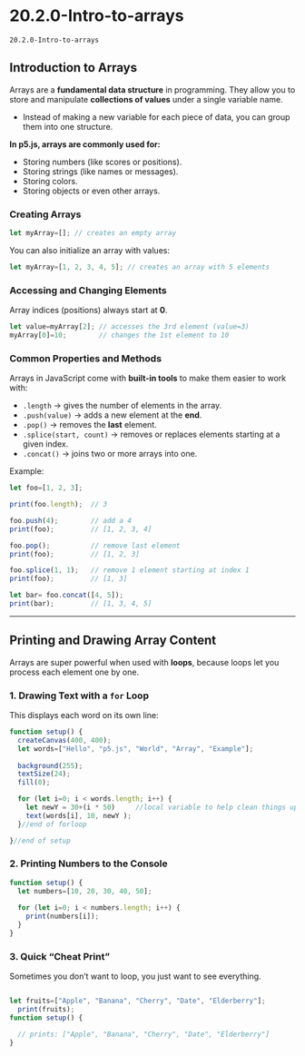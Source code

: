 # 20.2.0-Intro-to-arrays
```
20.2.0-Intro-to-arrays
```

## Introduction to Arrays

Arrays are a **fundamental data structure** in programming. They allow you to store and manipulate **collections of values** under a single variable name. 
  * Instead of making a new variable for each piece of data, you can group them into one structure.

**In p5.js, arrays are commonly used for:**
* Storing numbers (like scores or positions).
* Storing strings (like names or messages).
* Storing colors.
* Storing objects or even other arrays.

### Creating Arrays

```javascript
let myArray=[]; // creates an empty array
```

You can also initialize an array with values:

```javascript
let myArray=[1, 2, 3, 4, 5]; // creates an array with 5 elements
```

### Accessing and Changing Elements

Array indices (positions) always start at **0**.

```javascript
let value=myArray[2]; // accesses the 3rd element (value=3)
myArray[0]=10;        // changes the 1st element to 10
```

### Common Properties and Methods

Arrays in JavaScript come with **built-in tools** to make them easier to work with:

* `.length` → gives the number of elements in the array.
* `.push(value)` → adds a new element at the **end**.
* `.pop()` → removes the **last** element.
* `.splice(start, count)` → removes or replaces elements starting at a given index.
* `.concat()` → joins two or more arrays into one.

Example:

```javascript
let foo=[1, 2, 3];

print(foo.length);  // 3

foo.push(4);        // add a 4
print(foo);         // [1, 2, 3, 4]

foo.pop();          // remove last element
print(foo);         // [1, 2, 3]

foo.splice(1, 1);   // remove 1 element starting at index 1
print(foo);         // [1, 3]

let bar= foo.concat([4, 5]); 
print(bar);         // [1, 3, 4, 5]
```

---

## Printing and Drawing Array Content

Arrays are super powerful when used with **loops**, because loops let you process each element one by one.

### 1. Drawing Text with a `for` Loop

This displays each word on its own line:

```javascript
function setup() {
  createCanvas(400, 400);
  let words=["Hello", "p5.js", "World", "Array", "Example"];
  
  background(255);
  textSize(24);
  fill(0);

  for (let i=0; i < words.length; i++) {
    let newY = 30+(i * 50)     //local variable to help clean things up
    text(words[i], 10, newY );
  }//end of forloop

}//end of setup
```

### 2. Printing Numbers to the Console

```javascript
function setup() {
  let numbers=[10, 20, 30, 40, 50];
  
  for (let i=0; i < numbers.length; i++) {
    print(numbers[i]);
  }
}
```

### 3. Quick “Cheat Print”

Sometimes you don’t want to loop, you just want to see everything.

```javascript

let fruits=["Apple", "Banana", "Cherry", "Date", "Elderberry"];
  print(fruits); 
function setup() {

  // prints: ["Apple", "Banana", "Cherry", "Date", "Elderberry"]
}
```


